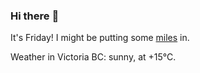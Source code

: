 ### Hi there :wave:

It's Friday! I might be putting some [miles](https://www.strava.com/athletes/889963) in.

Weather in Victoria BC: sunny, at +15°C.

